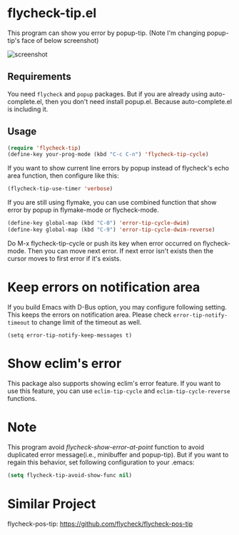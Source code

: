 # flycheck-tip.el

This program can show you error by popup-tip.
(Note I'm changing popup-tip's face of below screenshot)

![screenshot](https://lh3.googleusercontent.com/-xQ9YEUo-ufc/UmSXPW51F5I/AAAAAAAACvw/VmendRlrXlA/s640/Screenshot%2520from%25202013-10-20%252022%253A51%253A32.png)

## Requirements

You need `flycheck` and `popup` packages.
But if you are already using auto-complete.el, then you don't need
install popup.el. Because auto-complete.el is including it.

## Usage

```lisp
(require 'flycheck-tip)
(define-key your-prog-mode (kbd "C-c C-n") 'flycheck-tip-cycle)
```

If you want to show current line errors by popup instead of flycheck's
echo area function, then configure like this:

```lisp
(flycheck-tip-use-timer 'verbose)
```

If you are still using flymake, you can use combined function that
show error by popup in flymake-mode or flycheck-mode.

```lisp
(define-key global-map (kbd "C-0") 'error-tip-cycle-dwim)
(define-key global-map (kbd "C-9") 'error-tip-cycle-dwim-reverse)
```

Do M-x flycheck-tip-cycle or push its key when error occurred on
flycheck-mode. Then you can move next error.
If next error isn't exists then the cursor moves to first error if it's exists.

# Keep errors on notification area
If you build Emacs with D-Bus option, you may configure following setting.
This keeps the errors on notification area. Please check
`error-tip-notify-timeout` to change limit of the timeout as well.

    (setq error-tip-notify-keep-messages t)

# Show eclim's error

This package also supports showing eclim's error feature.
If you want to use this feature, you can use `eclim-tip-cycle` and
`eclim-tip-cycle-reverse` functions.

# Note

This program avoid *flycheck-show-error-at-point* function to avoid
duplicated error message(i.e., minibuffer and popup-tip).
But if you want to regain this behavior, set following configuration
to your .emacs:

```lisp
(setq flycheck-tip-avoid-show-func nil)
```

# Similar Project
flycheck-pos-tip: https://github.com/flycheck/flycheck-pos-tip

